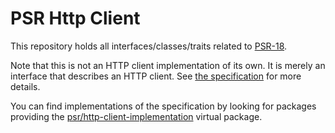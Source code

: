 PSR Http Client
===============

This repository holds all interfaces/classes/traits related to
[PSR-18](https://www.php-fig.org/psr/psr-18/).

Note that this is not an HTTP client implementation of its own. It is merely an
interface that describes an HTTP client. See 
[the specification](https://github.com/php-fig/fig-standards/blob/master/accepted/PSR-18-http-client.md)
for more details.

You can find implementations of the specification by looking for packages providing 
the [psr/http-client-implementation](https://packagist.org/providers/psr/http-client-implementation)
virtual package.
